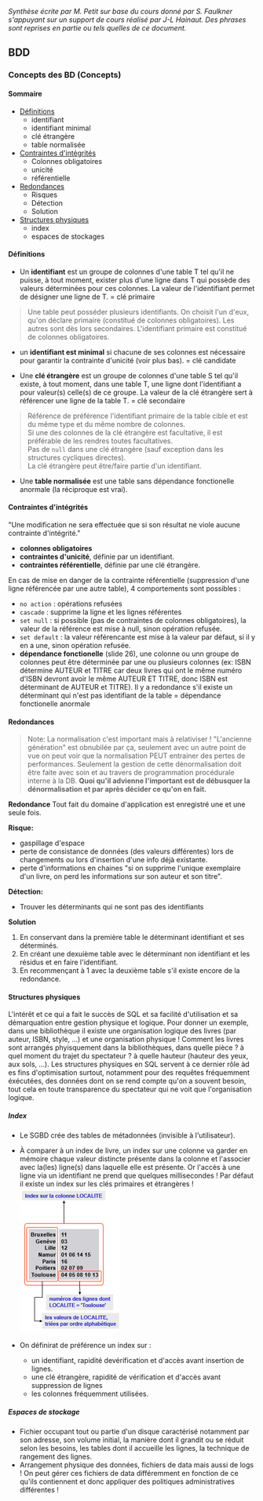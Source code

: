 *Synthèse écrite par M. Petit sur base du cours donné par S. Faulkner s'appuyant sur un support de cours réalisé par J-L Hainaut.
Des phrases sont reprises en partie ou tels quelles de ce document.*

## BDD

### Concepts des BD (Concepts)

#### Sommaire

* [Définitions](#def)
  * identifiant
  * identifiant minimal
  * clé étrangère
  * table normalisée
* [Contraintes d'intégrités](#intégrité)
  * Colonnes obligatoires
  * unicité
  * référentielle
* [Redondances](#redondance)
  * Risques
  * Détection
  * Solution
* [Structures physiques](#structPhy)
  * index
  * espaces de stockages

<a id="def"></a>
#### Définitions

* Un **identifiant** est un groupe de colonnes d'une table T tel qu'il ne puisse, à tout moment, exister plus d'une ligne dans T qui possède des valeurs déterminées pour ces colonnes.  La valeur de l'identifiant permet de désigner une ligne de T.
= clé primaire
> Une table peut posséder plusieurs identifiants. On choisit l'un d'eux, qu'on déclare primaire (constitué de colonnes obligatoires). Les autres sont dès lors secondaires.
L'identifiant primaire est constitué de colonnes obligatoires.

* un **identifiant est minimal** si chacune de ses colonnes est nécessaire pour garantir la contrainte d'unicité (voir plus bas). = clé candidate


* Une **clé étrangère** est un groupe de colonnes d'une table S tel qu'il existe, à tout moment, dans une table T, une ligne dont l'identifiant a pour valeur(s) celle(s) de ce groupe.  La valeur de la clé étrangère sert à référencer une ligne de la table T. = clé secondaire

> Référence de préférence l'identifiant primaire de la table cible et est du même type et du même nombre de colonnes.    
Si une des colonnes de la clé étrangère est facultative, il est préférable de les rendres toutes facultatives.    
Pas de `null` dans une clé étrangère (sauf exception dans les structures cycliques directes).    
La clé étrangère peut être/faire partie d'un identifiant.    

* Une **table normalisée** est une table sans dépendance fonctionelle anormale (la réciproque est vrai).

<a id="intégrité"></a>
#### Contraintes d'intégrités

"Une modification ne sera effectuée que si son résultat ne viole aucune contrainte d'intégrité."

* **colonnes obligatoires**
* **contraintes d'unicité**, définie par un identifiant.
* **contraintes référentielle**, définie par une clé étrangère.

En cas de mise en danger de la contrainte référentielle (suppression d'une ligne référencée par une autre table), 
4 comportements sont possibles : 
  * `no action` : opérations refusées
  * `cascade` : supprime la ligne et les lignes référentes
  * `set null` : si possible (pas de contraintes de colonnes obligatoires), la valeur de la référence est mise à null, sinon opération refusée.
  * `set default` : la valeur référencante est mise à la valeur par défaut, si il y en a une, sinon opération refusée.
* **dépendance fonctionelle** (slide 26), une colonne ou unn groupe de colonnes peut être déterminée par une ou plusieurs colonnes (ex: ISBN détermine AUTEUR et TITRE car deux livres qui ont le même numéro d'ISBN devront avoir le même AUTEUR ET TITRE, donc ISBN est déterminant de AUTEUR et TITRE). Il y a redondance s'il existe un déterminant qui n'est pas identifiant de la table = dépendance fonctionelle anormale

<a id="redondance"></a>
#### Redondances
  
> Note: La normalisation c'est important mais à relativiser ! "L'ancienne génération" est obnubilée par ça, seulement avec un autre point de vue on peut voir que la normalisation PEUT entrainer des pertes de performances. Seulement la gestion de cette dénormalisation doit être faite avec soin et au travers de programmation procédurale interne à la DB. **Quoi qu'il advienne l'important est de débusquer la dénormalisation et par après décider ce qu'on en fait.**
  
**Redondance** 
Tout fait du domaine d'application est enregistré une et une seule fois. 

**Risque:**
* gaspillage d'espace
* perte de consistance de données (des valeurs différentes) lors de changements ou lors d'insertion d'une info déjà existante.
* perte d'informations en chaines "si on supprime l'unique exemplaire d'un livre, on perd les informations sur son auteur et son titre".

**Détection:**

* Trouver les déterminants qui ne sont pas des identifiants

**Solution**

1. En conservant dans la première table le déterminant identifiant et ses déterminés.
2. En créant une dexuième table avec le déterminant non identifiant et les résidus et en faire l'identifiant.
3. En recommençant à 1 avec la deuxième table s'il existe encore de la redondance.


<a id="structPhy"></a>
#### Structures physiques

L'intérêt et ce qui a fait le succès de SQL et sa facilité d'utilisation et sa démarquation entre gestion physique et logique. Pour donner un exemple, dans une bibliothèque il existe une organisation logique des livres (par auteur, ISBN, style, ...) et une organisation physique ! Comment les livres sont arrangés phyisquement dans la bibliothèques, dans quelle pièce ? à quel moment du trajet du spectateur ? à quelle hauteur (hauteur des yeux, aux sols, ...). Les structures physiques en SQL servent à ce dernier rôle àd es fins d'optimisation surtout, notamment pour des requêtes fréquemment éxécutées, des données dont on se rend compte qu'on a souvent besoin, tout cela en toute transparence du spectateur qui ne voit que l'organisation logique.


##### Index
* Le SGBD crée des tables de métadonnées (invisible à l'utilisateur).
* À comparer à un index de livre, un index sur une colonne va garder en mémoire chaque valeur distincte présente dans la colonne et l'associer avec la(les) ligne(s) dans laquelle elle est présente. Or l'accès à une ligne via un identifiant ne prend que quelques millisecondes ! Par défaut il existe un index sur les clés primaires et étrangères ! 
![index](./IMG/index.PNG)

* On définirat de préférence un index sur : 
  * un identifiant, rapidité devérification et d'accès avant insertion de lignes.
  * une clé étrangère, rapidité de vérification et d'accès avant suppression de lignes
  * les colonnes fréquemment utilisées.

##### Espaces de stockage

* Fichier occupant tout ou partie d'un disque caractérisé notamment par son adresse, son volume initial, la manière dont il grandit ou se réduit selon les besoins, les tables dont il accueille les lignes, la technique de rangement des lignes.
* Arrangement physique des données, fichiers de data mais aussi de logs ! On peut gérer ces fichiers de data différemment en fonction de ce qu'ils contiennent et donc appliquer des politiques administratives différentes !
